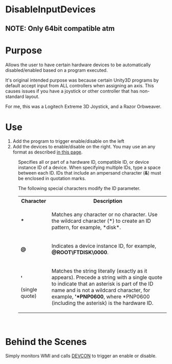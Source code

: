 # DisableInputDevices

<H2>NOTE: Only 64bit compatible atm</H2>

<h1>Purpose</h1>

Allows the user to have certain hardware devices to be automatically disabled/enabled based on a program executed.

It's original intended purpose was because certain Unity3D programs by default accept input from ALL controllers when assigning an axis. 
This causes issues if you have a joystick or other controller that has non-standard layout.

For me, this was a Logitech Extreme 3D Joystick, and a Razor Orbweaver.

<h1>Use</h1>

1. Add the program to trigger enable/disable on the left
2. Add the devices to enable/disable on the right. You may use an any format as described <a href="https://msdn.microsoft.com/en-us/library/windows/hardware/ff544722%28v=vs.85%29.aspx">in this page</a>.

<dd>
<p>Specifies all or part of a hardware ID, compatible ID, or device instance ID of a device. When specifying multiple IDs, type a space between each ID. IDs that include an ampersand character (<strong>&amp;</strong>) must be enclosed in quotation marks. </p>
<p>The following special characters modify the ID parameter.</p>
<div class="contentTableWrapper"><table responsive="true">
<tbody><tr><th>Character</th><th>Description</th></tr>
<tr><td data-th="Character">
<p><strong>*</strong></p>
</td><td data-th="Description">
<p>Matches any character or no character. Use the wildcard character (*) to create an ID pattern, for example, *disk*.</p>
</td></tr>
<tr><td data-th="Character">
<p><strong>@</strong></p>
</td><td data-th="Description">
<p>Indicates a device instance ID, for example, <strong>@ROOT\FTDISK\0000</strong>.</p>
</td></tr>
<tr><td data-th="Character">
<p><strong>'</strong></p>
<p>(single quote)</p>
</td><td data-th="Description">
<p>Matches the string literally (exactly as it appears). Precede a string with a single quote to indicate that an asterisk is part of the ID name and is not a wildcard character, for example, <strong>'*PNP0600</strong>, where *PNP0600 (including the asterisk) is the hardware ID.</p>
</td></tr>
</tbody></table></div>
<p>&nbsp;</p>
</dd>

<h1>Behind the Scenes</h1>
Simply monitors WMI and calls <a href="https://msdn.microsoft.com/en-us/library/windows/hardware/ff544707%28v=vs.85%29.aspx">DEVCON</a> to trigger an enable or disable.
